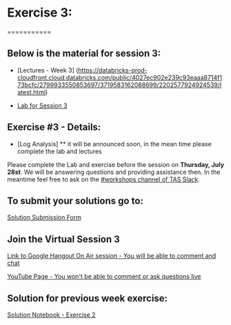 # Exercise 3:
===========

## Below is the material for session 3:
- [Lectures - Week 3] (https://databricks-prod-cloudfront.cloud.databricks.com/public/4027ec902e239c93eaaa8714f173bcfc/2799933550853697/3719583162088699/2202577924924539/latest.html)

- [Lab for Session 3](https://databricks-prod-cloudfront.cloud.databricks.com/public/4027ec902e239c93eaaa8714f173bcfc/2799933550853697/3719583162088724/2202577924924539/latest.html)

## Exercise #3 - Details:
- [Log Analysis] ** it will be announced soon, in the mean time please complete the lab and lectures


Please complete the Lab and exercise before the session on **Thursday, July 28st**. 
We will be answering questions and providing assistance then.
In the meantime feel free to ask on the [#workshops channel of TAS Slack](https://torontoapachespark.slack.com/messages/workshops/).

## To submit your solutions go to:
[Solution Submission Form](http://goo.gl/forms/7UIS2jwTD9hcKv7n2)

## Join the Virtual Session 3
[Link to Google Hangout On Air session - You will be able to comment and chat](https://plus.google.com/events/cj80ktp0dnh9119ub3g53jghe9o)

[YouTube Page - You won't be able to comment or ask questions live](http://www.youtube.com/watch?v=Q6xt1AbHl3k)

## Solution for previous week exercise:
[Solution Notebook - Exercise 2](https://databricks-prod-cloudfront.cloud.databricks.com/public/4027ec902e239c93eaaa8714f173bcfc/2799933550853697/4448920643289397/2202577924924539/latest.html)
